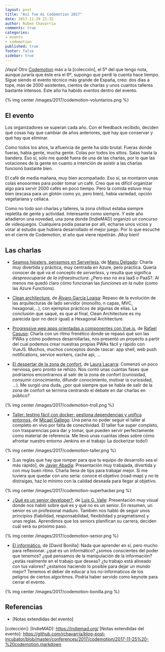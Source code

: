 ```yaml
---
layout: post
title: "Así fue mi Codemotion 2017"
date: 2017-11-29 21:32
author: Ruben Chavarria
comments: true
categories: 
- events
- codemotion
published: true
footer: false
sidebar: true
---
```


¡Vaya! Otro [Codemotion] más a la [colección], el 5º del que tengo nota, aunque
juraría que éste era el 6º, supongo que perdí la cuenta hace tiempo. Sigue
siendo el evento técnico más grande de España, creo: dos días a tope, más de
2000 asistentes, cientos de charlas y unos cuantos talleres bastante intensos.
Este año ha habido *eventos* dentro del evento.

{% img center /images/2017/codemotion-voluntarios.png %}

<!-- more -->

## El evento

Los organizadores se superan cada año. Con el feedback recibido, deciden qué
cosas hay que cambiar de años anteriores, qué hay que conservar y qué hay que
eliminar.

Como todos los años, la afluencia de gente ha sido brutal. Fueras donde fueras,
había gente, mucha gente. Colas por todos los sitios. Salas hasta la bandera.
Eso sí, solo me quedé fuera de una de las charlas, por lo que las votaciones de
la gente en cuanto a intención de asistir a las charlas funcionó bastante bien.

El café de media mañana, muy bien acompañado. Eso sí, se montaron unas colas
enooormes para poder tomar un café. Creo que es difícil organizar algo para
servir 2000 cafés en poco tiempo. Pero la comida estuvo muy bien (escasa para
un glotón como yo, pero bien), había variedad, opción vegetariana y celíaca.

Como no todo son charlas y talleres, la zona chillout estaba siempre repletita
de gente y actividad. Interesante como siempre. Y este año añadieron una
novedad, una zona donde [IndieMAD] organizó un concurso de videojuegos.
Cualquiera podía pasarse por allí, echarse unos vicios y votar al estudio que
hubiera desarrollado el mejor juego. Por lo que escuché en el cierre de
Codemotion, el año que viene repetirán. ¡Muy bien!

## Las charlas

- [Seamos hipsters, pensemos en Serverless], de [Manu Delgado]: Charla muy
  divertida y práctica, muy centrada en Azure, pero práctica. Quería conocer de
qué va el concepto de *serverless*, y resulta que significa *despreocuparse de
la infraestructura*. ¿Pero eso no era IaaS o PaaS?. Al menos me quedó claro
cómo funcionan las *funciones en la nube* (como las Azure Functions).

- [Clean architecture], de [Álvaro García Loaisa]: Repaso de la evolución de
  las arquitecturas de lado servidor (monolito, n capas, MVC, hexagonal,...),
con ejemplos prácticos de algunas de ellas. La conclusión que saqué, es que al
final, Clean Architecture es my parecida (por no decir igual) a Hexagonal
Architecture.

- [Progressive wep apps orientadas a componentes con Vue.js], de [Rafael Casuso]:
Charla con un ritmo frenético donde se repasó qué son las PWAs y
cómo podemos desarrollarlas, nos presentó un proyecto a partir del cual podemos
crear nuestras propias PWAs fácil y rápido con VueJS. Muchos, muchos conceptos
donde rascar: app shell, web push notifications, service workers, cache api,
...

- [El despertar de la zona de confort], de [Laura Lacarra]: Comenzó un poco
  nerviosa, pero pronto se rehizo. Nos contó unas cuantas fases que podríamos
encontrarnos al salir de la zona de confort (curiosidad, consumir conocimiento,
difundir conocimiento, motivar la curiosidad, ...). Me surgió una duda, ¿por
qué siempre que se habla de salir de la zona de confort se termina centrando el
debate en dar charlas en público?

{% img center /images/2017/codemotion-troll.png %}

- [Taller: testing fácil con docker: gestiona dependencias y unifica entornos],
  de [Micael Gallego]: Una pena no poder seguir el taller al completo en vivo
por falta de conectividad. El taller fue super completo, con trasparencias para
dar y tomar, que pueden servir perfectamente como material de referencia. Me
llevo unas cuantas ideas sobre cómo afrontar nuestro entorno Jenkins en el
trabajo (¡a dockerizar todo!)

{% img center /images/2017/codemotion-taller.png %}

- [Las reglas que hay que romper para que tu equipo de desarrollo sea el más rápido],
de [Javier Abadía]: Presentación muy trabajada, divertida y con muy
buen ritmo. Charla llena de tips para trabajar mejor. Si me tuviera que quedar
con uno sería: conoce el objetivo (road-map) y no te distraigas, haz lo mínimo
con la calidad deseada para llegar al objetivo.

{% img center /images/2017/codemotion-superhacker.png %}

- [¿Qué es un senior developer?], de [Luis G. Valle]: Presentación muy visual
  donde nos habló sobre qué es y qué no es un senior. En resumen, un senior es
un profesional maduro. También nos habló de seguir unos principios (fiabilidad,
responsabilidad, flexibilidad y pragmatismo) y unas reglas. Aprendimos que los
seniors planifican su carrera, deciden cuál será su próximo paso.

{% img center /images/2017/codemotion-senior.png %}

- [El informático], de [David Bonilla]: Nada que aprender en sí, pero mucho
  para reflexionar. ¿qué es un informático? ¿somos conscientes del poder que
tenemos? ¿qué pensamos de la manipulación de la información? ¿estás realmente
en el trabajo que deseas? ¿tu trabajo está alineado con tus valores? ¿estamos
haciendo lo posible para dejar un mundo mejor? Tenemos el deber de educar a los
no-informaticos de los peligros de ciertos algoritmos. Podría haber servido
como keynote para cerrar el evento.

{% img center /images/2017/codemotion-bonilla.png %}
      
## Referencias

- [Notas extendidas del evento]

[Seamos hipsters, pensemos en Serverless]: https://2017.codemotion.es/agenda.html#5649626120060928/5768955947909120
[Clean architecture]: https://2017.codemotion.es/agenda.html#5649626120060928/5098174129635328
[Progressive wep apps orientadas a componentes con Vue.js]: https://2017.codemotion.es/agenda.html#5649626120060928/5699320770723840
[El despertar de la zona de confort]: https://2017.codemotion.es/agenda.html#5649626120060928/6007471319547904
[Taller: testing fácil con docker: gestiona dependencias y unifica entornos]: https://2017.codemotion.es/agenda.html#5693168230072320/6560049195384832
[Las reglas que hay que romper para que tu equipo de desarrollo sea el más rápidos]: https://2017.codemotion.es/agenda.html#5693168230072320/5105557983723520
[¿Qué es un senior developer?]: https://2017.codemotion.es/agenda.html#5693168230072320/4878640902832128
[El informático]: https://2017.codemotion.es/agenda.html#5693168230072320/5145563993473024

[Manu Delgado]: https://twitter.com/mdelgadodiaz83
[Álvaro García Loaisa]: https://twitter.com/aloaisa
[Rafael Casuso]: https://twitter.com/Rafael_Casuso
[Laura Lacarra]: https://twitter.com/lauralacarra
[Micael Gallego]: https://twitter.com/micael_gallego
[Javier Abadía]: https://twitter.com/javierabadia
[Luis G. Valle]: https://twitter.com/lgvalle

[Codemotion]: http://2017.codemotion.es/
[colección]: 
[IndieMAD]: https://indiemad.org/
[Notas extendidas del evento]: https://github.com/rchavarria/blog-post-incubator/blob/master/conferences/2017/codemotion/2017-11-25%20-%20codemotion.markdown

